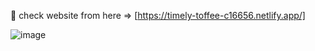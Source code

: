 🔗 check website from here => [https://timely-toffee-c16656.netlify.app/]

![image](https://github.com/user-attachments/assets/014f6970-8bfa-49e3-b027-8db155ee2429)
